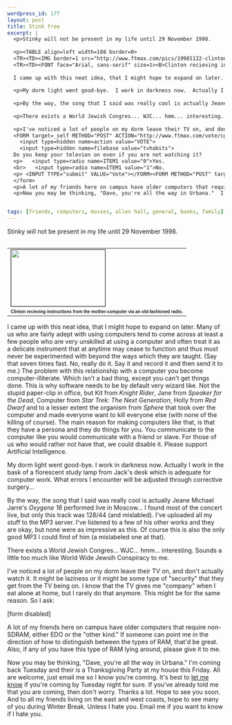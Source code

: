 ```yaml
--- 
wordpress_id: 177
layout: post
title: Stink free
excerpt: |
  <p>Stinky will not be present in my life until 29 November 1998.
  
  <p><TABLE align=left width=188 border=0>
  <TR><TD><IMG border=1 src="http://www.ftmax.com/pics/19981122-clinton.radio.jpg" width=218 height=131></TD></TR>
  <TR><TD><FONT face="Arial, sans-serif" size=1><B>Clinton recieving instructions from the mother-computer via an old-fashioned radio.</B></FONT></TD></TR></TABLE>
  
  I came up with this neat idea, that I might hope to expand on later.  Many of us who are fairly adept with using computers tend to come across at least a few people who are very unskilled at using a computer and often treat it as a delicate insrument that at anytime may cease to function and thus must never be experimented with beyond the ways which they are taught.  Say that seven times fast.  No, really do it.  Say it and record it and then send it to me.  The problem with this relationship with a computer you become computer-illiterate.  Which isn't a bad thing, except you can't get things done.  This is why software needs to be by default very wizard like.  Not the stupid paper-clip in office, but Kit from <i>Knight Rider</i>, Jane from <i>Speaker for the Dead</i>, Computer from <i>Star Trek: The Next Generation</i>, Holly from <i>Red Dwarf</i> and to a lesser extent the organism from <i>Sphere</i> that took over the computer and made everyone want to kill everyone else (with none of the killing of course).  The main reason for making computers like that, is that they have a persona and they do things for you.  You communicate to the computer like you would communicate with a friend or slave.  For those of us who would rather not have that, we could disable it.  Please support Artificial Intelligence.
  
  <p>My dorm light went good-bye.  I work in darkness now.  Actually I work in the bask of a florescent study lamp from Jack's desk which is adequate for computer work.  What errors I encounter will be adjusted through corrective surgery...
  
  <p>By the way, the song that I said was really cool is actually Jeane Michael Jarre's <i>Oxygene 16</i> performed live in Moscow... I found most of the concert live, but only this track was 128/44 (and mislabled).  I've uploaded all my stuff to the MP3 server.  I've listened to a few of his other works and they are okay, but none were as impressive as this.  Of course this is also the only good MP3 I could find of him (a mislabeled one at that).
  
  <p>There exists a World Jewish Congres... WJC... hmm... interesting.  Sounds a little too much like World Wide Jewsih Conspiracy to me.
  
  <p>I've noticed a lot of people on my dorm leave their TV on, and don't actually watch it.  It might be laziness or it might be some type of "security" that they get from the TV being on.  I know that the TV gives me "company" when I eat alone at home, but I rarely do that anymore.  This might be for the same reason.  So I ask:
  <FORM target=_self METHOD="POST" ACTION="http://www.ftmax.com/vote/cgi-bin/survey.cgi">
    <input type=hidden name=action value="VOTE">
    <input type=hidden name=filebase value="tvhabits">
  Do you keep your televion on even if you are not watching it?
  <p>   <input type=radio name=ITEM1 value="0">Yes.
  <br>   <input type=radio name=ITEM1 value="1">No.
  <p> <INPUT TYPE="submit" VALUE="Vote"></FORM><FORM METHOD="POST" target=_self ACTION="http://www.ftmax.com/vote/cgi-bin/survey.cgi"><input type=hidden name=action value="VIEW"><input type=hidden name=filebase value="tvhabits"><INPUT TYPE="submit" VALUE="View Results">
  </form>
  <p>A lot of my friends here on campus have older computers that require non-SDRAM, either EDO or the "other kind."  If someone can point me in the direction of how to distinguish between the types of RAM, that'd be great.  Also, if any of you have this type of RAM lying around, please give it to me.
  <p>Now you may be thinking, "Dave, you're all the way in Urbana."  I'm coming back Tuesday and their is a Thanksgiving Party at my house this Friday.  All are welcome, just email me so I know you're coming.  It's best to <a href="mailto:rsvp@ftmax.com">let me know</a> if you're coming by Tuesday night for sure.  If you've already told me that you are coming, then don't worry.  Thanks a lot.  Hope to see you soon.  And to all my friends living on the east and west coasts, hope to see many of you during Winter Break.  Unless I hate you.  Email me if you want to know if I hate you.


tags: [friends, computers, movies, allen hall, general, books, family]
---
```


<p>Stinky will not be present in my life until 29 November 1998.

<p><TABLE align=left width=188 border=0>
<TR><TD><IMG border=1 src="http://www.ftmax.com/pics/19981122-clinton.radio.jpg" width=218 height=131></TD></TR>
<TR><TD><FONT face="Arial, sans-serif" size=1><B>Clinton recieving instructions from the mother-computer via an old-fashioned radio.</B></FONT></TD></TR></TABLE>

I came up with this neat idea, that I might hope to expand on later.  Many of us who are fairly adept with using computers tend to come across at least a few people who are very unskilled at using a computer and often treat it as a delicate instrument that at anytime may cease to function and thus must never be experimented with beyond the ways which they are taught.  (Say that seven times fast.  No, really do it.  Say it and record it and then send it to me.)  The problem with this relationship with a computer you become computer-illiterate.  Which isn't a bad thing, except you can't get things done.  This is why software needs to be by default very wizard like.  Not the stupid paper-clip in office, but Kit from <i>Knight Rider</i>, Jane from <i>Speaker for the Dead</i>, Computer from <i>Star Trek: The Next Generation</i>, Holly from <i>Red Dwarf</i> and to a lesser extent the organism from <i>Sphere</i> that took over the computer and made everyone want to kill everyone else (with none of the killing of course).  The main reason for making computers like that, is that they have a persona and they do things for you.  You communicate to the computer like you would communicate with a friend or slave.  For those of us who would rather not have that, we could disable it.  Please support Artificial Intelligence.

<p>My dorm light went good-bye.  I work in darkness now.  Actually I work in the bask of a florescent study lamp from Jack's desk which is adequate for computer work.  What errors I encounter will be adjusted through corrective surgery...

<p>By the way, the song that I said was really cool is actually Jeane Michael Jarre's <i>Oxygene 16</i> performed live in Moscow... I found most of the concert live, but only this track was 128/44 (and mislabled).  I've uploaded all my stuff to the MP3 server.  I've listened to a few of his other works and they are okay, but none were as impressive as this.  Of course this is also the only good MP3 I could find of him (a mislabeled one at that).

<p>There exists a World Jewish Congres... WJC... hmm... interesting.  Sounds a little too much like World Wide Jewsih Conspiracy to me.

<p>I've noticed a lot of people on my dorm leave their TV on, and don't actually watch it.  It might be laziness or it might be some type of "security" that they get from the TV being on.  I know that the TV gives me "company" when I eat alone at home, but I rarely do that anymore.  This might be for the same reason.  So I ask:

   [form disabled]

<p>A lot of my friends here on campus have older computers that require non-SDRAM, either EDO or the "other kind."  If someone can point me in the direction of how to distinguish between the types of RAM, that'd be great.  Also, if any of you have this type of RAM lying around, please give it to me.
<p>Now you may be thinking, "Dave, you're all the way in Urbana."  I'm coming back Tuesday and their is a Thanksgiving Party at my house this Friday.  All are welcome, just email me so I know you're coming.  It's best to <a href="mailto:rsvp (at) f tm ax . com">let me know</a> if you're coming by Tuesday night for sure.  If you've already told me that you are coming, then don't worry.  Thanks a lot.  Hope to see you soon.  And to all my friends living on the east and west coasts, hope to see many of you during Winter Break.  Unless I hate you.  Email me if you want to know if I hate you.
